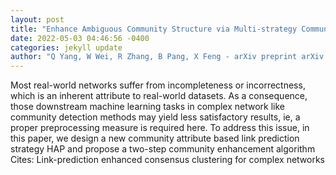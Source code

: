 ```yaml
--- 
layout: post 
title: "Enhance Ambiguous Community Structure via Multi-strategy Community Related Link Prediction Method with Evolutionary Process" 
date: 2022-05-03 04:46:56 -0400 
categories: jekyll update 
author: "Q Yang, W Wei, R Zhang, B Pang, X Feng - arXiv preprint arXiv:2204.13301, 2022" 
--- 
```

Most real-world networks suffer from incompleteness or incorrectness, which is an inherent attribute to real-world datasets. As a consequence, those downstream machine learning tasks in complex network like community detection methods may yield less satisfactory results, ie, a proper preprocessing measure is required here. To address this issue, in this paper, we design a new community attribute based link prediction strategy HAP and propose a two-step community enhancement algorithm Cites: Link-prediction enhanced consensus clustering for complex networks